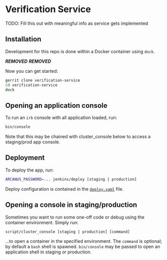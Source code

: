 Verification Service
====================

TODO: Fill this out with meaningful info as service gets implemented

Installation
------------

Development for this repo is done within a Docker container using `dock`.

***REMOVED***
***REMOVED***

Now you can get started:

```bash
gerrit clone verification-service
cd verification-service
dock
```

Opening an application console
---------------------------------------

To run an `irb` console with all application loaded, run:

```bash
bin/console
```

Note that this may be chained with cluster_console below to access a staging/prod app console.

Deployment
----------

To deploy the app, run:

```bash
ARCANUS_PASSWORD=... jenkins/deploy [staging | production]
```

Deploy configuration is contained in the [`deploy.yaml`](deploy.yaml) file.

Opening a console in staging/production
---------------------------------------

Sometimes you want to run some one-off code or debug using the container
environment. Simply run:

```
script/cluster_console [staging | production] [command]
```

...to open a container in the specified environment. The `command` is optional;
by default a `bash` shell is spawned. `bin/console` may be passed to open an
application shell in staging or production.
